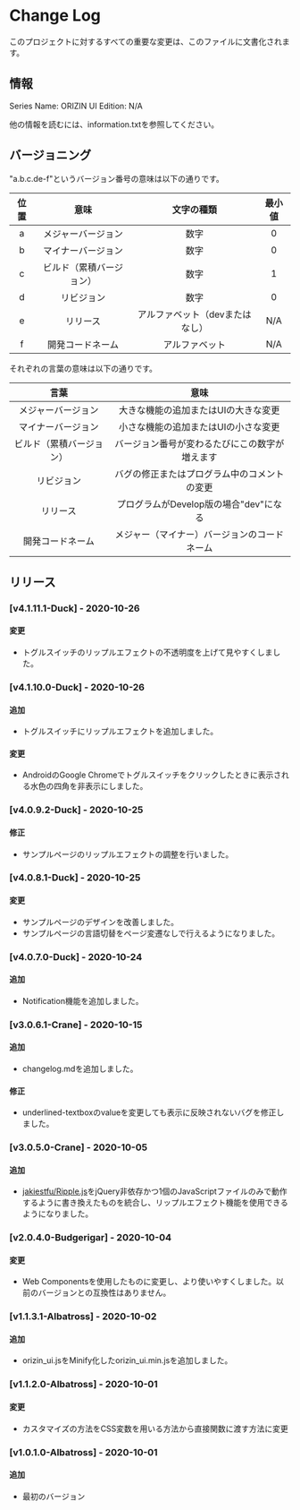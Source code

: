 # Change Log

このプロジェクトに対するすべての重要な変更は、このファイルに文書化されます。

## 情報

Series Name: ORIZIN UI
Edition: N/A

他の情報を読むには、information.txtを参照してください。

## バージョニング

"a.b.c.de-f"というバージョン番号の意味は以下の通りです。

|位置|意味|文字の種類|最小値|
|:--:|:--:|:--:|:--:|
|a|メジャーバージョン|数字|0|
|b|マイナーバージョン|数字|0|
|c|ビルド（累積バージョン）|数字|1|
|d|リビジョン|数字|0|
|e|リリース|アルファベット（devまたはなし）|N/A|
|f|開発コードネーム|アルファベット|N/A|

それぞれの言葉の意味は以下の通りです。

|言葉|意味|
|:--:|:--:|
|メジャーバージョン|大きな機能の追加またはUIの大きな変更|
|マイナーバージョン|小さな機能の追加またはUIの小さな変更|
|ビルド（累積バージョン）|バージョン番号が変わるたびにこの数字が増えます|
|リビジョン|バグの修正またはプログラム中のコメントの変更|
|リリース|プログラムがDevelop版の場合"dev"になる|
|開発コードネーム|メジャー（マイナー）バージョンのコードネーム|

## リリース

### [v4.1.11.1-Duck] - 2020-10-26

#### 変更

- トグルスイッチのリップルエフェクトの不透明度を上げて見やすくしました。

### [v4.1.10.0-Duck] - 2020-10-26

#### 追加

- トグルスイッチにリップルエフェクトを追加しました。

#### 変更

- AndroidのGoogle Chromeでトグルスイッチをクリックしたときに表示される水色の四角を非表示にしました。

### [v4.0.9.2-Duck] - 2020-10-25

#### 修正

- サンプルページのリップルエフェクトの調整を行いました。

### [v4.0.8.1-Duck] - 2020-10-25

#### 変更

- サンプルページのデザインを改善しました。
- サンプルページの言語切替をページ変遷なしで行えるようになりました。

### [v4.0.7.0-Duck] - 2020-10-24

#### 追加

- Notification機能を追加しました。

### [v3.0.6.1-Crane] - 2020-10-15

#### 追加

- changelog.mdを追加しました。

#### 修正

- underlined-textboxのvalueを変更しても表示に反映されないバグを修正しました。

### [v3.0.5.0-Crane] - 2020-10-05

#### 追加

- [jakiestfu/Ripple.js](https://github.com/jakiestfu/Ripple.js)をjQuery非依存かつ1個のJavaScriptファイルのみで動作するように書き換えたものを統合し、リップルエフェクト機能を使用できるようになりました。

### [v2.0.4.0-Budgerigar] - 2020-10-04

#### 変更

- Web Componentsを使用したものに変更し、より使いやすくしました。以前のバージョンとの互換性はありません。

### [v1.1.3.1-Albatross] - 2020-10-02

#### 追加

- orizin_ui.jsをMinify化したorizin_ui.min.jsを追加しました。

### [v1.1.2.0-Albatross] - 2020-10-01

#### 変更

- カスタマイズの方法をCSS変数を用いる方法から直接関数に渡す方法に変更

### [v1.0.1.0-Albatross] - 2020-10-01

#### 追加

- 最初のバージョン
